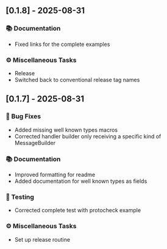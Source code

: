 ## [0.1.8] - 2025-08-31

### 📚 Documentation

- Fixed links for the complete examples

### ⚙️ Miscellaneous Tasks

- Release
- Switched back to conventional release tag names
## [0.1.7] - 2025-08-31

### 🐛 Bug Fixes

- Added missing well known types macros
- Corrected handler builder only receiving a specific kind of MessageBuilder

### 📚 Documentation

- Improved formatting for readme
- Added documentation for well known types as fields

### 🧪 Testing

- Corrected complete test with protocheck example

### ⚙️ Miscellaneous Tasks

- Set up release routine
